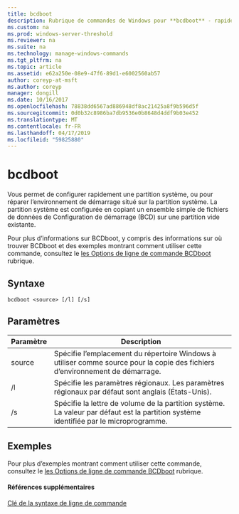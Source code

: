 ```yaml
---
title: bcdboot
description: Rubrique de commandes de Windows pour **bcdboot** - rapidement configurer une partition système, ou réparer l’environnement de démarrage situé sur la partition système.
ms.custom: na
ms.prod: windows-server-threshold
ms.reviewer: na
ms.suite: na
ms.technology: manage-windows-commands
ms.tgt_pltfrm: na
ms.topic: article
ms.assetid: e62a250e-08e9-47f6-89d1-e6002560ab57
author: coreyp-at-msft
ms.author: coreyp
manager: dongill
ms.date: 10/16/2017
ms.openlocfilehash: 78838dd6567ad886948df8ac21425a8f9b596d5f
ms.sourcegitcommit: 0d0b32c8986ba7db9536e0b8648d4ddf9b03e452
ms.translationtype: MT
ms.contentlocale: fr-FR
ms.lasthandoff: 04/17/2019
ms.locfileid: "59825880"
---
```

# <a name="bcdboot"></a>bcdboot



Vous permet de configurer rapidement une partition système, ou pour réparer l’environnement de démarrage situé sur la partition système. La partition système est configurée en copiant un ensemble simple de fichiers de données de Configuration de démarrage (BCD) sur une partition vide existante.

Pour plus d’informations sur BCDboot, y compris des informations sur où trouver BCDboot et des exemples montrant comment utiliser cette commande, consultez le [les Options de ligne de commande BCDboot](https://technet.microsoft.com/library/hh824874.aspx) rubrique.

## <a name="syntax"></a>Syntaxe

```
bcdboot <source> [/l] [/s]
```

## <a name="parameters"></a>Paramètres

|Paramètre|Description|
|---------|-----------|
|source|Spécifie l’emplacement du répertoire Windows à utiliser comme source pour la copie des fichiers d’environnement de démarrage.|
|/l|Spécifie les paramètres régionaux. Les paramètres régionaux par défaut sont anglais (États-Unis).|
|/s|Spécifie la lettre de volume de la partition système. La valeur par défaut est la partition système identifiée par le microprogramme.|

## <a name="BKMK_examples"></a>Exemples

Pour plus d’exemples montrant comment utiliser cette commande, consultez le [les Options de ligne de commande BCDboot](https://technet.microsoft.com/library/hh824874.aspx) rubrique.

#### <a name="additional-references"></a>Références supplémentaires

[Clé de la syntaxe de ligne de commande](command-line-syntax-key.md)